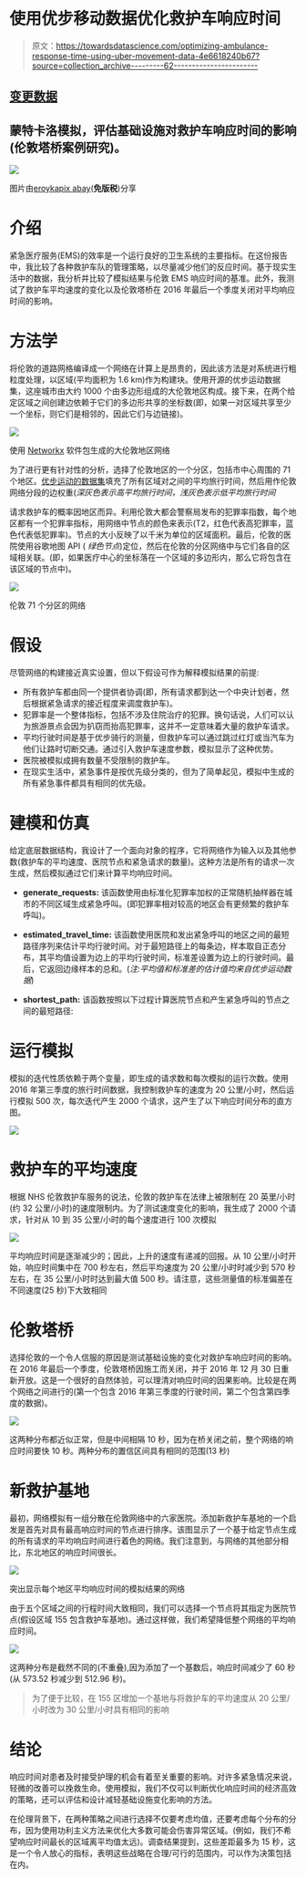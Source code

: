 # 使用优步移动数据优化救护车响应时间

> 原文：<https://towardsdatascience.com/optimizing-ambulance-response-time-using-uber-movement-data-4e6618240b67?source=collection_archive---------62----------------------->

## [变更数据](https://towardsdatascience.com/tagged/data-for-change)

## 蒙特卡洛模拟，评估基础设施对救护车响应时间的影响(伦敦塔桥案例研究)。

![](img/1e0d497f3961480f2b9c0f3d9d41e585.png)

图片由[eroyka](https://pixabay.com/users/eroyka-3731342/)[pix abay](https://medium.com/u/a640208c527a?source=post_page-----4e6618240b67--------------------------------)(**免版税**)分享

# 介绍

紧急医疗服务(EMS)的效率是一个运行良好的卫生系统的主要指标。在这份报告中，我比较了各种救护车队的管理策略，以尽量减少他们的反应时间。基于现实生活中的数据，我分析并比较了模拟结果与伦敦 EMS 响应时间的基准。此外，我测试了救护车平均速度的变化以及伦敦塔桥在 2016 年最后一个季度关闭对平均响应时间的影响。

# 方法学

将伦敦的道路网格编译成一个网络在计算上是昂贵的，因此该方法是对系统进行粗粒度处理，以区域(平均面积为 1.6 km)作为构建块。使用开源的优步运动数据集，这座城市由大约 1000 个由多边形组成的大伦敦地区构成。接下来，在两个给定区域之间创建边依赖于它们的多边形共享的坐标数(即，如果一对区域共享至少一个坐标，则它们是相邻的，因此它们与边链接)。

![](img/17ee2f07ed8e298bacaae5317f6fae12.png)

使用 [Networkx](https://networkx.github.io/) 软件包生成的大伦敦地区网络

为了进行更有针对性的分析，选择了伦敦地区的一个分区，包括市中心周围的 71 个地区。[优步运动的数据集](https://movement.uber.com/)填充了所有区域对之间的平均旅行时间，然后用作伦敦网络分段的边权重(*深灰色表示高平均旅行时间，浅灰色表示低平均旅行时间*

请求救护车的概率因地区而异。利用伦敦大都会警察局发布的犯罪率指数，每个地区都有一个犯罪率指标，用网络中节点的颜色来表示(T2，红色代表高犯罪率，蓝色代表低犯罪率)。节点的大小反映了以千米为单位的区域面积。最后，伦敦的医院使用谷歌地图 API ( *绿色节点*)定位，然后在伦敦的分区网络中与它们各自的区域相关联。(即，如果医疗中心的坐标落在一个区域的多边形内，那么它将包含在该区域的节点中)。

![](img/41f2de43cd3125483e5782f4d1806517.png)

伦敦 71 个分区的网络

# 假设

尽管网络的构建接近真实设置，但以下假设可作为解释模拟结果的前提:

*   所有救护车都由同一个提供者协调(即，所有请求都到达一个中央计划者，然后根据紧急请求的接近程度来调度救护车)。
*   犯罪率是一个整体指标，包括不涉及住院治疗的犯罪。换句话说，人们可以认为旅游景点会因为扒窃而抬高犯罪率，这并不一定意味着大量的救护车请求。
*   平均行驶时间是基于优步骑行的测量，但救护车可以通过跳过红灯或当汽车为他们让路时切断交通。通过引入救护车速度参数，模拟显示了这种优势。
*   医院被模拟成拥有数量不受限制的救护车。
*   在现实生活中，紧急事件是按优先级分类的，但为了简单起见，模拟中生成的所有紧急事件都具有相同的优先级。

# 建模和仿真

给定底层数据结构，我设计了一个面向对象的程序，它将网络作为输入以及其他参数(救护车的平均速度、医院节点和紧急请求的数量)。这种方法是所有的请求一次生成，然后模拟通过它们来计算平均响应时间。

*   **generate_requests:** 该函数使用由标准化犯罪率加权的正常随机抽样器在城市的不同区域生成紧急呼叫。(即犯罪率相对较高的地区会有更频繁的救护车呼叫)。

*   **estimated_travel_time:** 该函数使用医院和发出紧急呼叫的地区之间的最短路径序列来估计平均行驶时间。对于最短路径上的每条边，样本取自正态分布，其平均值设置为边上的平均行驶时间，标准差设置为边上的行驶时间。最后，它返回边缘样本的总和。(*注:平均值和标准差的估计值均来自优步运动数据*)

*   **shortest_path:** 该函数按照以下过程计算医院节点和产生紧急呼叫的节点之间的最短路径:

# 运行模拟

模拟的迭代性质依赖于两个变量，即生成的请求数和每次模拟的运行次数。使用 2016 年第三季度的旅行时间数据，我控制救护车的速度为 20 公里/小时，然后运行模拟 500 次，每次迭代产生 2000 个请求，这产生了以下响应时间分布的直方图。

![](img/13ddb477a8e1142b8660439f8b7a436d.png)

# 救护车的平均速度

根据 NHS 伦敦救护车服务的说法，伦敦的救护车在法律上被限制在 20 英里/小时(约 32 公里/小时)的速度限制内。为了测试速度变化的影响，我生成了 2000 个请求，针对从 10 到 35 公里/小时的每个速度进行 100 次模拟

![](img/60a4d65aba69fe5df5b250c855d2d4d4.png)

平均响应时间是逐渐减少的；因此，上升的速度有递减的回报。从 10 公里/小时开始，响应时间集中在 700 秒左右，然后平均速度为 20 公里/小时时减少到 570 秒左右，在 35 公里/小时时达到最大值 500 秒。请注意，这些测量值的标准偏差在不同速度(25 秒)下大致相同

# 伦敦塔桥

选择伦敦的一个令人信服的原因是测试基础设施的变化对救护车响应时间的影响。在 2016 年最后一个季度，伦敦塔桥因施工而关闭，并于 2016 年 12 月 30 日重新开放。这是一个很好的自然体验，可以理清对响应时间的因果影响。比较是在两个网络之间进行的(第一个包含 2016 年第三季度的行驶时间，第二个包含第四季度的数据)。

![](img/9bc5dcc48a4285cc5a1f8c48dff93b31.png)

这两种分布都近似正常，但是中间相隔 10 秒，因为在桥关闭之前，整个网络的响应时间要快 10 秒。两种分布的置信区间具有相同的范围(13 秒)

# **新救护基地**

最初，网络模拟有一组分散在伦敦网络中的六家医院。添加新救护车基地的一个启发是首先对具有最高响应时间的节点进行排序。该图显示了一个基于给定节点生成的所有请求的平均响应时间进行着色的网络。我们注意到，与网络的其他部分相比，东北地区的响应时间很长。

![](img/004a713037f3ec75bc66a82f96b616c2.png)

突出显示每个地区平均响应时间的模拟结果的网络

由于五个区域之间的行程时间大致相同，我们可以选择一个节点将其指定为医院节点(假设区域 155 包含救护车基地)。通过这样做，我们希望降低整个网络的平均响应时间。

![](img/d804c8f1f94fc6acb787bebdd462a925.png)

这两种分布是截然不同的(不重叠),因为添加了一个基数后，响应时间减少了 60 秒(从 573.52 秒减少到 512.96 秒)。

> 为了便于比较，在 155 区增加一个基地与将救护车的平均速度从 20 公里/小时改为 30 公里/小时具有相同的影响

# 结论

响应时间对患者及时接受护理的机会有着至关重要的影响。对许多紧急情况来说，轻微的改善可以挽救生命。使用模拟，我们不仅可以判断优化响应时间的经济高效的策略，还可以评估和设计减轻基础设施变化影响的方法。

在伦理背景下，在两种策略之间进行选择不仅要考虑均值，还要考虑每个分布的分布，因为使用功利主义方法来优化大多数可能会伤害异常区域。(例如，我们不希望响应时间最长的区域离平均值太远)。调查结果提到，这些差距最多为 15 秒，这是一个令人放心的指标，表明这些战略在合理/可行的范围内，可以作为决策包括在内。